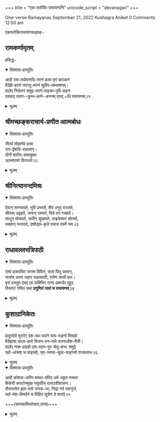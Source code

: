 +++
title = "एक-श्लोकि-रामायणानि"
unicode_script = "devanagari"
+++

One-verse Ramayanas
September 21, 2022 Kushagra Aniket 0 Comments 12:50 am

एकश्लोकिरामायणसङ्ग्रहः-

## रामकर्णामृतम्
प्रसिद्धः-

<details open><summary>विश्वास-प्रस्तुतिः</summary>

आदौ राम-तपोवनादि-गमनं हत्वा मृगं काञ्चनं  
वैदेही-हरणं जटायु-मरणं सुग्रीव-सम्भाषणम्।  
वालेर् निर्दलनं समुद्र-तरणं लङ्का-पुरी-दाहनं  
पश्चाद् रावण--कुम्भ-कर्ण--हननम् एतद् +धि रामायणम्॥१
</details>

<details><summary>मूलम्</summary>

आदौ रामतपोवनादिगमनं हत्वा मृगं काञ्चनं  
वैदेहीहरणं जटायुमरणं सुग्रीवसम्भाषणम्।  
वालेर्निर्दलनं समुद्रतरणं लङ्कापुरीदाहनं  
पश्चाद्रावणकुम्भकर्णहननमेतद्धि रामायणम्॥१
</details>  
 

## श्रीमच्छङ्कराचार्य-प्रणीत आत्मबोधः
<details open><summary>विश्वास-प्रस्तुतिः</summary>

तीर्त्वा मोहार्णवं हत्वा  
राग-द्वेषादि-राक्षसान्।  
योगी शान्ति-समायुक्त  
आत्मारामो विराजते॥२
</details>

<details><summary>मूलम्</summary>

तीर्त्वा मोहार्णवं हत्वा रागद्वेषादिराक्षसान्।  
योगी शान्तिसमायुक्त आत्मारामो विराजते॥२
</details>  

## श्रीनित्यानन्दमिश्रः
<details open><summary>विश्वास-प्रस्तुतिः</summary>

देवान् सान्त्वयते, भुवि प्रभवते, शैवं धनुर् भञ्जते,  
सीताम् उद्वहते, जनान् रमयते, पित्रे वनं गच्छते।  
साधून् मोचयते, कपीन् सुखयते, लङ्केश्वरं संघ्नते,  
भक्तान् नन्दयते, दशोद्यम-कृते रामाय तस्मै नमः॥३
</details>

<details><summary>मूलम्</summary>

देवान् सान्त्वयते भुवि प्रभवते शैवं धनुर्भञ्जते  
सीतामुद्वहते जनान् रमयते पित्रे वनं गच्छते।  
साधून्मोचयते कपीन् सुखयते लङ्केश्वरं संघ्नते  
भक्तान्नन्दयते दशोद्यमकृते रामाय तस्मै नमः॥३
</details>  

## राधावल्लभत्रिपाठी
<details open><summary>विश्वास-प्रस्तुतिः</summary>

रामो दाशरथिर् जगाम विपिनं, सत्यं पितू रक्षयन्,  
भार्याम् अस्य जहार राक्षसपती, रामेण चासौ हतः।  
वृत्तं वस्तुत एदद् एव कविभिर् नाना-प्रबन्धैर् मुहुर्  
विस्तारं गमितं तथा **प्रगुणितं जातं च रामायणम्**॥४
</details>

<details><summary>मूलम्</summary>

रामो दाशरथिर्जगाम विपिनं सत्यं पितू रक्षयन्  
भार्यामस्य जहार राक्षसपती रामेण चासौ हतः।  
वृत्तं वस्तुत एददेव कविभिर्नानाप्रबन्धैर्मुहु-  
र्विस्तारं गमितं तथा प्रगुणितं जातं च रामायणम्॥४
</details>  

## कुशाग्रानिकेतः
<details open><summary>विश्वास-प्रस्तुतिः</summary>

प्रादुर्भावो मुरारेर् दश-रथ-सदने चाप-भङ्गो विवाहो  
वैदेह्याश् चाऽप-हारो विजन-वन-तले वानराधीश-मैत्री।  
वालेर् नाशः प्रदाहो दश-वदन-पुरः सेतु-बन्धः समुद्रे  
रक्षो-ध्वंसश् च सङ्ख्ये, नृप-जनक-सुता-सङ्गमो राज्यलाभः॥६
</details>

<details><summary>मूलम्</summary>

प्रादुर्भावो मुरारेर्दशरथसदने चापभङ्गो विवाहो  
वैदेह्याश्चापहारो विजनवनतले वानराधीशमैत्री।  
वालेर्नाशः प्रदाहो दशवदनपुरः सेतुबन्धः समुद्रे  
रक्षोध्वंसश्च सङ्ख्ये नृपजनकसुतासङ्गमो राज्यलाभः॥६
</details>  

<details open><summary>विश्वास-प्रस्तुतिः</summary>

आदौ कोशल-धाम्नि मन्थर-मतिर् धर्म-च्युता मन्थरा  
कैकेयी कपटोन्मुखा रघुपतिर् दत्ताटवीशासनः।  
पौलस्त्येन हृता ततो जनक-जा, निद्रां गते स्वानुजे,  
रक्षो-वंश-विमर्दनं च विहितं सूत्रेण ते शारदे॥५ 

+++(सरस्वतीस्तोत्रात् तस्य)+++
</details>

<details><summary>मूलम्</summary>

आदौ कोशलधाम्नि मन्थरमतिर् धर्मच्युता मन्थरा  
कैकेयी कपटोन्मुखा रघुपतिर् दत्ताटवीशासनः।  
पौलस्त्येन हृता ततो जनकजा निद्रां गते स्वानुजे  
रक्षोवंशविमर्दनं च विहितं सूत्रेण ते शारदे॥५
</details>  

